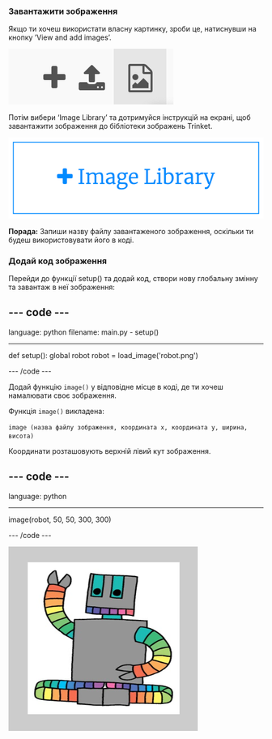 ### Завантажити зображення

Якщо ти хочеш використати власну картинку, зроби це, натиснувши на кнопку ’View and add images’.

![Символ "плюс", символ "завантажити" та символ "зображення". Символ "зображення" підсвічується.](images/trinket_image.png)

Потім вибери ‘Image Library’ та дотримуйся інструкцій на екрані, щоб завантажити зображення до бібліотеки зображень Trinket.

![Кнопка з плюсом та написом 'Image Library'.](images/trinket_image_library.png)

**Порада:** Запиши назву файлу завантаженого зображення, оскільки ти будеш використовувати його в коді.

### Додай код зображення

Перейди до функції setup() та додай код, створи нову глобальну змінну та завантаж в неї зображення:

--- code ---
---
language: python filename: main.py - setup()

---

def setup(): global robot robot = load_image('robot.png')

--- /code ---

Додай функцію `image()` у відповідне місце в коді, де ти хочеш намалювати своє зображення.

Функція `image()` викладена:

`image (назва файлу зображення, координата x, координата y, ширина, висота)`

Координати розташовують верхній лівий кут зображення.

--- code ---
---
language: python

---

  image(robot, 50, 50, 300, 300)

--- /code ---

![Показані область коду та область виводу із зображенням робота.](images/inserted-robot.png)

